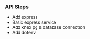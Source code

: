 ### API Steps

- Add express
- Basic express service
- Add knex pg & database connection
- Add dotenv 
